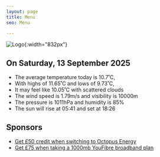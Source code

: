 ```yaml
---
layout: page
title: Menu
seo: Menu

---
```


![Logo](/images/logo.jpg){:width="832px"}

<!-- weather_marker starts -->
## On Saturday, 13 September 2025

- The average temperature today is 10.7˚C,
- With highs of 11.65˚C and lows of 9.73˚C,
- It may feel like 10.05˚C with scattered clouds
- The wind speed is 1.79m/s and visibility is 10000m
- The pressure is 1011hPa and humidity is 85%
- The sun will rise at 05:41 and set at 18:26

<!-- weather_marker ends -->

## Sponsors

- [Get £50 credit when switching to Octopus Energy](https://bit.ly/3oD1nnS)
- [Get £75 when taking a 1000mb YouFibre broadband plan](https://aklam.io/91zWhU?)
